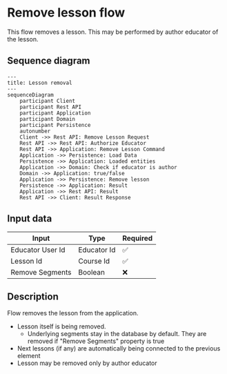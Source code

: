 # Remove lesson flow

This flow removes a lesson. This may be performed by author educator of the lesson.

## Sequence diagram

```mermaid
---
title: Lesson removal
---
sequenceDiagram
    participant Client
    participant Rest API
    participant Application
    participant Domain
    participant Persistence
    autonumber
    Client ->> Rest API: Remove Lesson Request
    Rest API ->> Rest API: Authorize Educator
    Rest API ->> Application: Remove Lesson Command
    Application ->> Persistence: Load Data
    Persistence ->> Application: Loaded entities
    Application ->> Domain: Check if educator is author
    Domain ->> Application: true/false
    Application ->> Persistence: Remove lesson
    Persistence ->> Application: Result
    Application ->> Rest API: Result
    Rest API ->> Client: Result Response
```

## Input data

| Input            | Type        | Required |
|------------------|-------------|----------|
| Educator User Id | Educator Id | ✅        |
| Lesson Id        | Course Id   | ✅        |
| Remove Segments  | Boolean     | ❌        |

## Description

Flow removes the lesson from the application.

- Lesson itself is being removed.
    - Underlying segments stay in the database by default. They are removed if "Remove Segments" property is true
- Next lessons (if any) are automatically being connected to the previous element
- Lesson may be removed only by author educator